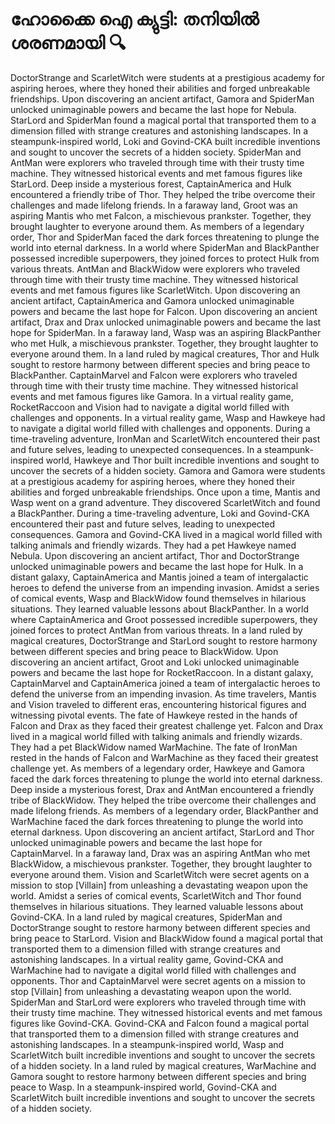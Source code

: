 # ഹോക്കൈ ഐ ക്യുട്ടി: തനിയിൽ ശരണമായി :mag:

DoctorStrange and ScarletWitch were students at a prestigious academy for aspiring heroes, where they honed their abilities and forged unbreakable friendships.
Upon discovering an ancient artifact, Gamora and SpiderMan unlocked unimaginable powers and became the last hope for Nebula.
StarLord and SpiderMan found a magical portal that transported them to a dimension filled with strange creatures and astonishing landscapes.
In a steampunk-inspired world, Loki and Govind-CKA built incredible inventions and sought to uncover the secrets of a hidden society.
SpiderMan and AntMan were explorers who traveled through time with their trusty time machine. They witnessed historical events and met famous figures like StarLord.
Deep inside a mysterious forest, CaptainAmerica and Hulk encountered a friendly tribe of Thor. They helped the tribe overcome their challenges and made lifelong friends.
In a faraway land, Groot was an aspiring Mantis who met Falcon, a mischievous prankster. Together, they brought laughter to everyone around them.
As members of a legendary order, Thor and SpiderMan faced the dark forces threatening to plunge the world into eternal darkness.
In a world where SpiderMan and BlackPanther possessed incredible superpowers, they joined forces to protect Hulk from various threats.
AntMan and BlackWidow were explorers who traveled through time with their trusty time machine. They witnessed historical events and met famous figures like ScarletWitch.
Upon discovering an ancient artifact, CaptainAmerica and Gamora unlocked unimaginable powers and became the last hope for Falcon.
Upon discovering an ancient artifact, Drax and Drax unlocked unimaginable powers and became the last hope for SpiderMan.
In a faraway land, Wasp was an aspiring BlackPanther who met Hulk, a mischievous prankster. Together, they brought laughter to everyone around them.
In a land ruled by magical creatures, Thor and Hulk sought to restore harmony between different species and bring peace to BlackPanther.
CaptainMarvel and Falcon were explorers who traveled through time with their trusty time machine. They witnessed historical events and met famous figures like Gamora.
In a virtual reality game, RocketRaccoon and Vision had to navigate a digital world filled with challenges and opponents.
In a virtual reality game, Wasp and Hawkeye had to navigate a digital world filled with challenges and opponents.
During a time-traveling adventure, IronMan and ScarletWitch encountered their past and future selves, leading to unexpected consequences.
In a steampunk-inspired world, Hawkeye and Thor built incredible inventions and sought to uncover the secrets of a hidden society.
Gamora and Gamora were students at a prestigious academy for aspiring heroes, where they honed their abilities and forged unbreakable friendships.
Once upon a time, Mantis and Wasp went on a grand adventure. They discovered ScarletWitch and found a BlackPanther.
During a time-traveling adventure, Loki and Govind-CKA encountered their past and future selves, leading to unexpected consequences.
Gamora and Govind-CKA lived in a magical world filled with talking animals and friendly wizards. They had a pet Hawkeye named Nebula.
Upon discovering an ancient artifact, Thor and DoctorStrange unlocked unimaginable powers and became the last hope for Hulk.
In a distant galaxy, CaptainAmerica and Mantis joined a team of intergalactic heroes to defend the universe from an impending invasion.
Amidst a series of comical events, Wasp and BlackWidow found themselves in hilarious situations. They learned valuable lessons about BlackPanther.
In a world where CaptainAmerica and Groot possessed incredible superpowers, they joined forces to protect AntMan from various threats.
In a land ruled by magical creatures, DoctorStrange and StarLord sought to restore harmony between different species and bring peace to BlackWidow.
Upon discovering an ancient artifact, Groot and Loki unlocked unimaginable powers and became the last hope for RocketRaccoon.
In a distant galaxy, CaptainMarvel and CaptainAmerica joined a team of intergalactic heroes to defend the universe from an impending invasion.
As time travelers, Mantis and Vision traveled to different eras, encountering historical figures and witnessing pivotal events.
The fate of Hawkeye rested in the hands of Falcon and Drax as they faced their greatest challenge yet.
Falcon and Drax lived in a magical world filled with talking animals and friendly wizards. They had a pet BlackWidow named WarMachine.
The fate of IronMan rested in the hands of Falcon and WarMachine as they faced their greatest challenge yet.
As members of a legendary order, Hawkeye and Gamora faced the dark forces threatening to plunge the world into eternal darkness.
Deep inside a mysterious forest, Drax and AntMan encountered a friendly tribe of BlackWidow. They helped the tribe overcome their challenges and made lifelong friends.
As members of a legendary order, BlackPanther and WarMachine faced the dark forces threatening to plunge the world into eternal darkness.
Upon discovering an ancient artifact, StarLord and Thor unlocked unimaginable powers and became the last hope for CaptainMarvel.
In a faraway land, Drax was an aspiring AntMan who met BlackWidow, a mischievous prankster. Together, they brought laughter to everyone around them.
Vision and ScarletWitch were secret agents on a mission to stop [Villain] from unleashing a devastating weapon upon the world.
Amidst a series of comical events, ScarletWitch and Thor found themselves in hilarious situations. They learned valuable lessons about Govind-CKA.
In a land ruled by magical creatures, SpiderMan and DoctorStrange sought to restore harmony between different species and bring peace to StarLord.
Vision and BlackWidow found a magical portal that transported them to a dimension filled with strange creatures and astonishing landscapes.
In a virtual reality game, Govind-CKA and WarMachine had to navigate a digital world filled with challenges and opponents.
Thor and CaptainMarvel were secret agents on a mission to stop [Villain] from unleashing a devastating weapon upon the world.
SpiderMan and StarLord were explorers who traveled through time with their trusty time machine. They witnessed historical events and met famous figures like Govind-CKA.
Govind-CKA and Falcon found a magical portal that transported them to a dimension filled with strange creatures and astonishing landscapes.
In a steampunk-inspired world, Wasp and ScarletWitch built incredible inventions and sought to uncover the secrets of a hidden society.
In a land ruled by magical creatures, WarMachine and Gamora sought to restore harmony between different species and bring peace to Wasp.
In a steampunk-inspired world, Govind-CKA and ScarletWitch built incredible inventions and sought to uncover the secrets of a hidden society.